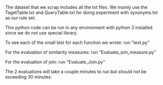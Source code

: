 The dataset that we scrap includes all the txt files.
We mainly use the TagetTable.txt and QueryTable.txt for doing experiment with synonyms.txt as our rule set. 

This python code can be run in any environment with python 3 installed since we do not use special library.

To see each of the small test for each function we wrote: run "test.py"

For the evaluation of similarity measures: run "Evaluate_sim_measure.py"

For the evaluation of join: run "Evaluate_Join.py"

The 2 evaluations will take a couple minutes to run but should not be exceeding 30 minutes.